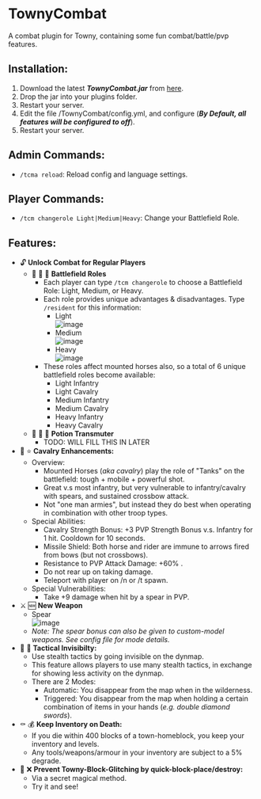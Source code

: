 # TownyCombat
A combat plugin for Towny, containing some fun combat/battle/pvp features.

## Installation:
1. Download the latest ***TownyCombat.jar*** from [here](https://github.com/TownyAdvanced/TownyCombat/releases).
2. Drop the jar into your plugins folder.
3. Restart your server.
4. Edit the file /TownyCombat/config.yml, and configure (***By Default, all features will be configured to off***).
5. Restart your server.

## Admin Commands:
- ```/tcma reload```: Reload config and language settings.

## Player Commands:
- ```/tcm changerole Light|Medium|Heavy```: Change your Battlefield Role.

## Features:
- :unlock: **Unlock Combat for Regular Players**
  - :guard: :guard: :guard: **Battlefield Roles**
    - Each player can type ```/tcm changerole``` to choose a Battlefield Role: Light, Medium, or Heavy.
    - Each role provides unique advantages & disadvantages. Type ```/resident``` for this information:
      - Light<br>
        ![image](https://user-images.githubusercontent.com/50219223/236868982-c487212a-3fec-4ebe-8142-ed99a74594a3.png)
      - Medium<br>
        ![image](https://user-images.githubusercontent.com/50219223/236868670-5203f17d-3e86-4b30-8f19-f93e57a9353e.png)
      - Heavy<br>
        ![image](https://user-images.githubusercontent.com/50219223/236869479-bb776a21-34de-4626-911a-b9c462207cfc.png)    
    - These roles affect mounted horses also, so a total of 6 unique battlefield roles become available:
      - Light Infantry
      - Light Cavalry
      - Medium Infantry
      - Medium Cavalry
      - Heavy Infantry
      - Heavy Cavalry
  - :sparkling_heart: :sparkling_heart: :sparkling_heart:  **Potion Transmuter**
    - TODO: WILL FILL THIS IN LATER
- :horse: :star: **Cavalry Enhancements:**
  - Overview:
    - Mounted Horses (*aka cavalry*) play the role of "Tanks" on the battlefield: tough + mobile + powerful shot. 
    - Great v.s most infantry, but very vulnerable to infantry/cavalry with spears, and sustained crossbow attack.
    - Not "one man armies", but instead they do best when operating in combination with other troop types.
  - Special Abilities:
    - Cavalry Strength Bonus: +3 PVP Strength Bonus v.s. Infantry for 1 hit. Cooldown for 10 seconds.
    - Missile Shield: Both horse and rider are immune to arrows fired from bows (but not crossbows).
    - Resistance to PVP Attack Damage: +60% .
    - Do not rear up on taking damage.
    - Teleport with player on /n or /t spawn.
  - Special Vulnerabilities:
    - Take +9 damage when hit by a spear in PVP.
- :crossed_swords: :new: **New Weapon**
  - Spear<br>
    ![image](https://user-images.githubusercontent.com/50219223/236872422-90922285-a49e-497a-9528-97a4581ca6db.png)    
  - *Note: The spear bonus can also be given to custom-model weapons. See config file for mode details.*
- :bust_in_silhouette: :footprints: **Tactical Invisibilty:**
  - Use stealth tactics by going invisible on the dynmap.
  - This feature allows players to use many stealth tactics, in exchange for showing less activity on the dynmap.
  - There are 2 Modes:
    - Automatic: You disappear from the map when in the wilderness.
    - Triggered: You disappear from the map when holding a certain combination of items in your hands (*e.g. double diamond swords*).  
- :coffin: :moneybag: **Keep Inventory on Death:**
  - If you die within 400 blocks of a town-homeblock, you keep your inventory and levels.
  - Any tools/weapons/armour in your inventory are subject to a 5% degrade.
- :snake: :x: **Prevent Towny-Block-Glitching by quick-block-place/destroy:**
  - Via a secret magical method.
  - Try it and see!
 
